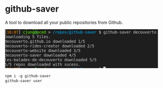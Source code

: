 # github-saver
A tool to download all your public repositories from Github.

![Demo](demo.png)

```
npm i -g github-saver
github-saver user
```